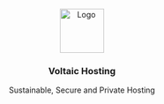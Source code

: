<!-- LOGO -->
<br />
<div align="center">
  <a href="https://github.com/Voltaic-Hosting/.github/profile/images">
    <img src="https://cdn.statically.io/gh/Voltaic-Hosting/.github/main/profile/images/voltaic-hosting-logo.png" alt="Logo" width="80" height="80">
  </a>

  <h3 align="center">Voltaic Hosting</h3>

  <p align="center">
    Sustainable, Secure and Private Hosting
    <br />
